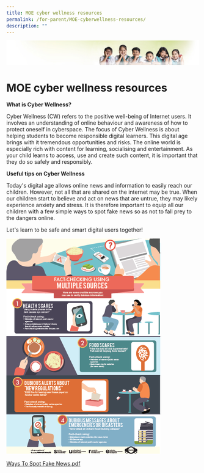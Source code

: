 ```yaml
---
title: MOE cyber wellness resources
permalink: /for-parent/MOE-cyberwellness-resources/
description: ""
---
```

![](/images/Banner.jpg)

MOE cyber wellness resources
============================

**What is Cyber Wellness?**  
  
Cyber Wellness (CW) refers to the positive well-being of Internet users. It involves an understanding of online behaviour and awareness of how to protect oneself in cyberspace. The focus of Cyber Wellness is about helping students to become responsible digital learners. This digital age brings with it tremendous opportunities and risks. The online world is especially rich with content for learning, socialising and entertainment. As your child learns to access, use and create such content, it is important that they do so safely and responsibly.  
  
**Useful tips on Cyber Wellness**  
  
Today's digital age allows online news and information to easily reach our children. However, not all that are shared on the internet may be true. When our children start to believe and act on news that are untrue, they may likely experience anxiety and stress. It is therefore important to equip all our children with a few simple ways to spot fake news so as not to fall prey to the dangers online.  
  
Let's learn to be safe and smart digital users together!

![](/images/Multiple%20Source%20Fact%20Checking.png)

[Ways To Spot Fake News.pdf](/files/Ways%20To%20Spot%20Fake%20News.pdf)